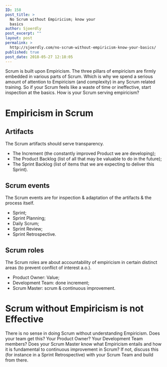 ```yaml
---
ID: 158
post_title: >
  No Scrum without Empiricism; know your
  basics
author: Sjoerdly
post_excerpt: ""
layout: post
permalink: >
  http://sjoerdly.com/no-scrum-without-empiricism-know-your-basics/
published: true
post_date: 2018-05-27 12:18:05
---
```

Scrum is built upon Empiricism. The three pillars of empiricism are firmly embedded in various parts of Scrum. Which is why we spend a serious amount of attention to Empiricism (and complexity) in any Scrum related training. So if your Scrum feels like a waste of time or ineffective, start inspection at the basics. How is your Scrum serving empiricism?
<h1>Empiricism in Scrum</h1>
<h2>Artifacts</h2>
The Scrum artifacts should serve transparency.
<ul>
 	<li>The Increment (the constantly improved Product we are developing);</li>
 	<li>The Product Backlog (list of all that may be valuable to do in the future);</li>
 	<li>The Sprint Backlog (list of items that we are expecting to deliver this Sprint).</li>
</ul>
<h2>Scrum events</h2>
The Scrum events are for inspection &amp; adaptation of the artifacts &amp; the process itself.
<ul>
 	<li>Sprint;</li>
 	<li>Sprint Planning;</li>
 	<li>Daily Scrum;</li>
 	<li>Sprint Review;</li>
 	<li>Sprint Retrospective.</li>
</ul>
<h2>Scrum roles</h2>
The Scrum roles are about accountability of empiricism in certain distinct areas (to prevent conflict of interest a.o.).
<ul>
 	<li>Product Owner: Value;</li>
 	<li>Development Team: done increment;</li>
 	<li>Scrum Master: scrum &amp; continuous improvement.</li>
</ul>
<h1>Scrum without Empiricism is not Effective</h1>
There is no sense in doing Scrum without understanding Empiricism. Does your team get this? Your Product Owner? Your Development Team members? Does your Scrum Master know what Empiricism entails and how it is fundamental to continuous improvement in Scrum? If not, discuss this (for instance in a Sprint Retrospective) with your Scrum Team and build from there.